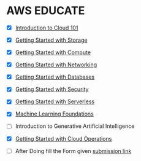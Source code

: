 # AWS EDUCATE 

- [x] [Introduction to Cloud 101](https://github.com/kingsmen732/AWS-Educate/blob/main/Introduction%20to%20cloud%20101.md)
    
- [x] [Getting Started with Storage](https://github.com/kingsmen732/AWS-Educate/blob/main/Getting%20Started%20with%20Storage.md)  
    
- [x] [Getting Started with Compute](https://github.com/kingsmen732/AWS-Educate/blob/main/Getting%20Started%20with%20Compute.md)
    
- [x] [Getting Started with Networking](https://github.com/kingsmen732/AWS-Educate/blob/main/Getting%20Started%20with%20Networking.md)  
    
- [x] [Getting Started with Databases](https://github.com/kingsmen732/AWS-Educate/blob/main/Getting%20Started%20with%20Databases.md)  
    
- [x] [Getting Started with Security](https://github.com/kingsmen732/AWS-Educate/blob/main/Getting%20Started%20with%20Security.md)
    
- [x] [Getting Started with Serverless](https://github.com/kingsmen732/AWS-Educate/blob/main/Getting%20Started%20with%20Serverless.md)
    
- [x] [Machine Learning Foundations](https://github.com/kingsmen732/AWS-Educate/blob/main/Machine%20Learning%20Foundations.md)
    
- [ ] Introduction to Generative Artificial Intelligence

- [x] [Getting Started with Cloud Operations](https://github.com/kingsmen732/AWS-Educate/blob/main/Getting%20Started%20with%20Cloud%20Operations.md)


 - [ ] After Doing fill the Form given 
       [submission link](https://forms.gle/ftaF5WVW8SuVZbXA7)

